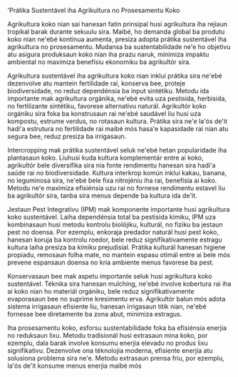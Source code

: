 'Prátika Sustentável iha Agrikultura no Prosesamentu Koko

Agrikultura koko nian sai hanesan fatin prinsipal husi agrikultura iha rejiaun tropikal barak durante sekuulu sira. Maibé, ho demanda global ba produtu koko nian ne'ebé kontinua aumenta, presiza adopta prátika sustentável iha agrikultura no prosesamentu. Mudansa ba sustentabilidade ne'e ho objetivu atu asigura produksaun koko nian iha prazu naruk, minimiza impaktu ambiental no maximiza benefísiu ekonomiku ba agrikultór sira.

Agrikultura sustentável iha agrikultura koko nian inklui prátika sira ne'ebé dezenvolve atu mantein fertilidade rai, konserva bee, proteje biodiversidade, no reduz dependénsia ba input sintétiku. Metodu ida importante mak agrikultura orgánika, ne'ebé evita uza pestisida, herbisida, no fertilizante sintétiku, favorese alternativu naturál. Agrikultór koko orgániku sira foka ba konstrusaun rai ne'ebé saudável liu husi uza kompostu, estrume verdus, no rotasaun kultura. Prátika sira ne'e la'ós de'it hadi'a estrutura no fertilidade rai maibé mós hasa'e kapasidade rai nian atu segura bee, reduz presiza ba irrigasaun.

Intercropping mak prátika sustentável seluk ne'ebé hetan popularidade iha plantasaun koko. Liuhusi kuda kultura komplementár entre ai koko, agrikultór bele diversifika sira nia fonte rendimentu hanesan sira hadi'a saúde rai no biodiversidade. Kultura interkrop komún inklui kakau, banana, no leguminosa sira, ne'ebé bele fixa nitrojéniu iha rai, benefisia ai koko. Metodu ne'e maximiza efisiénsia uzu rai no fornese rendimentu estavel liu ba agrikultór sira, tanba sira menus depende ba kultura ida de'it.

Jestaun Pest Integrativu (IPM) mak komponente importante husi agrikultura koko sustentável. Laiha dependénsia total ba pestisida kímiku, IPM uza kombinasaun husi metodu kontrolu biolójiku, kulturál, no fíziku ba jestaun pest no doensa. Por ezemplu, enkoraja predador naturál husi pest koko, hanesan koruja ba kontrolu roedor, bele reduz signifikativamente estragu kultura laiha presiza ba kímiku prejudisial. Prátika kulturál hanesan higiene propiadu, remosaun folha mate, no mantein espasu otimál entre ai bele mós prevene espansaun doensa no kria ambiente menus favorese ba pest.

Konservasaun bee mak aspetu importante seluk husi agrikultura koko sustentável. Téknika sira hanesan mulching, ne'ebé involve kobertura rai iha ai koko nian ho materiál orgániku, bele reduz signifikativamente evaporasaun bee no suprime kresimentu erva. Agrikultór balun mós adota sistema irrigasaun efisiente liu, hanesan irrigasaun titik nian, ne'ebé fornesse bee diretamente ba zona abut, minimiza estragus.

Iha prosesamentu koko, esforsu sustentabilidade foka ba efisiénsia enerjia no reduksaun lixu. Metodu tradisionál husi extrasaun mina koko, por ezemplu, dala barak involve konsumu enerjia elevadu no produs lixu signifikativu. Dezenvolve ona téknolojia moderna, efisiente enerjia atu solusiona problema sira ne'e. Metodu extrasaun prensa friu, por ezemplu, la'ós de'it konsume menus enerjia maibé mós